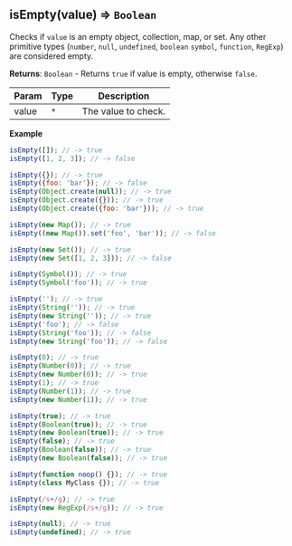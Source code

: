 <a name="isEmpty"></a>

## isEmpty(value) ⇒ <code>Boolean</code>
Checks if `value` is an empty object, collection, map, or set.
Any other primitive types (`number`, `null`, `undefined`, `boolean` `symbol`, `function`, `RegExp`) are considered empty.

**Returns**: <code>Boolean</code> - Returns `true` if value is empty, otherwise `false`.

| Param | Type | Description |
| --- | --- | --- |
| value | <code>\*</code> | The value to check. |

**Example**
```js
isEmpty([]); // -> true
isEmpty([1, 2, 3]); // -> false

isEmpty({}); // -> true
isEmpty({foo: 'bar'}); // -> false
isEmpty(Object.create(null)); // -> true
isEmpty(Object.create({})); // -> true
isEmpty(Object.create({foo: 'bar'})); // -> true

isEmpty(new Map()); // -> true
isEmpty((new Map()).set('foo', 'bar')); // -> false

isEmpty(new Set()); // -> true
isEmpty(new Set([1, 2, 3])); // -> false

isEmpty(Symbol()); // -> true
isEmpty(Symbol('foo')); // -> true

isEmpty(''); // -> true
isEmpty(String('')); // -> true
isEmpty(new String('')); // -> true
isEmpty('foo'); // -> false
isEmpty(String('foo')); // -> false
isEmpty(new String('foo')); // -> false

isEmpty(0); // -> true
isEmpty(Number(0)); // -> true
isEmpty(new Number(0)); // -> true
isEmpty(1); // -> true
isEmpty(Number(1)); // -> true
isEmpty(new Number(1)); // -> true

isEmpty(true); // -> true
isEmpty(Boolean(true)); // -> true
isEmpty(new Boolean(true)); // -> true
isEmpty(false); // -> true
isEmpty(Boolean(false)); // -> true
isEmpty(new Boolean(false)); // -> true

isEmpty(function noop() {}); // -> true
isEmpty(class MyClass {}); // -> true

isEmpty(/s+/g); // -> true
isEmpty(new RegExp(/s+/g)); // -> true

isEmpty(null); // -> true
isEmpty(undefined); // -> true
```